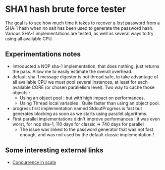 # SHA1 hash brute force tester

The goal is to see how much time it takes to recover a *lost* password from a SHA-1 hash
when no salt has been used to generate the password hash. Various SHA-1 implementations
are tested, as well as several ways to try using all available CPU.

## Experimentations notes
 
- Introducted a NOP sha-1 implementation, that does nothing, just returns the pass. Allow me
  to easily estimate the overall overhead.
- default sha-1 message digester is not thread safe, to take advantage of all available CPU we 
  must pool several instances, at least for each available CORE (or chosen parallelism level).
  Two way to cache those objects :
  + Using an object pool : but with high impact on performances. 
  + Using Thread local variables : Quite faster than using an object pool.
- progress first implementation named StdoutProgress is fast but generates blocking as soon
  as we starts using parallel algorithms.
- First parallel implementations didn't improve performances ! it was even worst, for 
  nop sha-1, 110 days for classic => 740 days for parallel
  + The issue was linked to the password generator that was not fast enough, and was not 
    used by the default classic implementation !

## Some interesting external links

- [Concurrency in scala](https://twitter.github.io/scala_school/concurrency.html)
